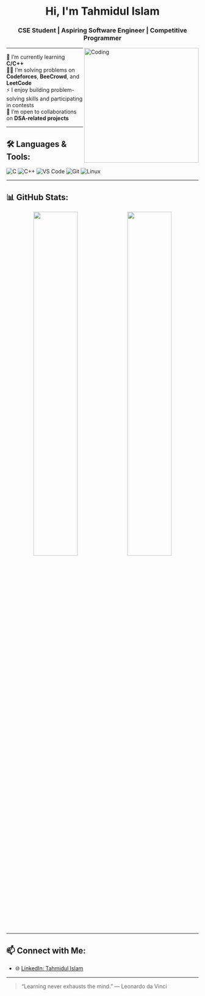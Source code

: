 <h1 align="center">Hi, I'm Tahmidul Islam</h1>
<h3 align="center">CSE Student | Aspiring Software Engineer | Competitive Programmer</h3>

<img align="right" alt="Coding" width="300" src="https://media.giphy.com/media/qgQUggAC3Pfv687qPC/giphy.gif">

---

🌱 I’m currently learning **C/C++**  
👨‍💻 I’m solving problems on **Codeforces**, **BeeCrowd**, and **LeetCode**  
⚡ I enjoy building problem-solving skills and participating in contests  
🤝 I’m open to collaborations on **DSA-related projects**

---

## 🛠️ Languages & Tools:
![C](https://img.shields.io/badge/-C-00599C?style=for-the-badge&logo=c)
![C++](https://img.shields.io/badge/-C++-00599C?style=for-the-badge&logo=c%2B%2B)
![VS Code](https://img.shields.io/badge/-VS%20Code-007ACC?style=for-the-badge&logo=visual-studio-code)
![Git](https://img.shields.io/badge/-Git-F05032?style=for-the-badge&logo=git)
![Linux](https://img.shields.io/badge/-Linux-FCC624?style=for-the-badge&logo=linux)

---

## 📊 GitHub Stats:
<p align="center">
  <img width="48%" src="https://github-readme-stats.vercel.app/api?username=tahmidul-islam-star&show_icons=true&theme=tokyonight" />
  <img width="48%" src="https://github-readme-streak-stats.herokuapp.com/?user=tahmidul-islam-star&theme=tokyonight" />
</p>

---

## 📫 Connect with Me:
- 🌐 [LinkedIn: Tahmidul Islam](https://www.linkedin.com/in/tahmidul-islam-75b3722a7/)

---

> “Learning never exhausts the mind.” — Leonardo da Vinci
